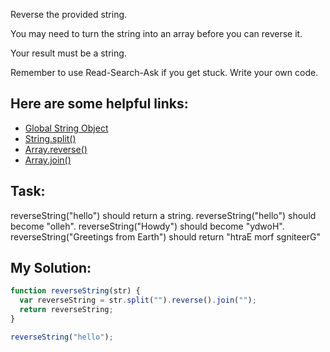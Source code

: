 Reverse the provided string.

You may need to turn the string into an array before you can reverse it.

Your result must be a string.

Remember to use Read-Search-Ask if you get stuck. Write your own code.

## Here are some helpful links:

+ [Global String Object](https://developer.mozilla.org/en-US/docs/Web/JavaScript/Reference/Global_Objects/String)
+ [String.split()](https://developer.mozilla.org/en-US/docs/Web/JavaScript/Reference/Global_Objects/String/split)
+ [Array.reverse()](https://developer.mozilla.org/en-US/docs/Web/JavaScript/Reference/Global_Objects/Array/reverse)
+ [Array.join()](https://developer.mozilla.org/en-US/docs/Web/JavaScript/Reference/Global_Objects/Array/join)

## Task:

reverseString("hello") should return a string.
reverseString("hello") should become "olleh".
reverseString("Howdy") should become "ydwoH".
reverseString("Greetings from Earth") should return "htraE morf sgniteerG"

## My Solution:

```javascript
function reverseString(str) {
  var reverseString = str.split("").reverse().join("");
  return reverseString;
}

reverseString("hello");
```
